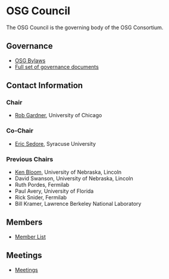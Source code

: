 # OSG Council

The OSG Council is the governing body of the OSG Consortium.  

## Governance
-   [OSG Bylaws](documents/OSG-By-Laws-2020%20-%20v2.pdf)
- 	[Full set of governance documents](GovernanceDocs.md) 

## Contact Information

### Chair
-   [Rob Gardner](mailto:rwg@uchicago.edu), University of Chicago

### Co-Chair 
-   [Eric Sedore](mailto:essedore@syr.edu), Syracuse University

### Previous Chairs
-   [Ken Bloom](mailto:kenbloom@unl.edu), University of Nebraska, Lincoln
-   David Swanson, University of Nebraska, Lincoln
-   Ruth Pordes, Fermilab
-   Paul Avery, University of Florida
-   Rick Snider, Fermilab
-	Bill Kramer, Lawrence Berkeley National Laboratory

## Members
-   [Member List](Members.md)

## Meetings
-   [Meetings](Meetings.md)
